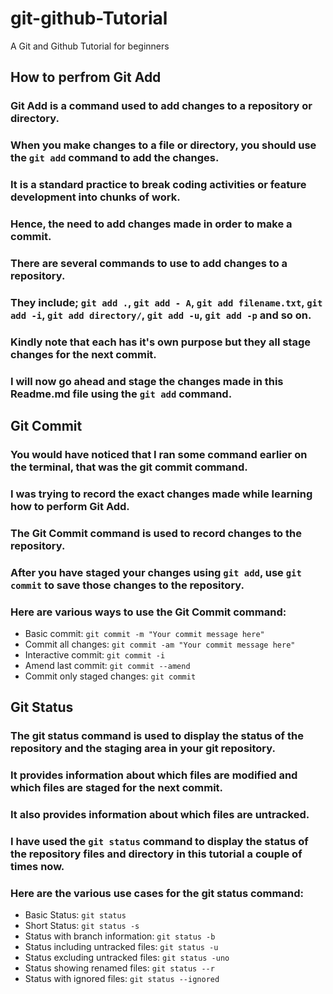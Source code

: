 # git-github-Tutorial
A Git and Github Tutorial for beginners

## How to perfrom Git Add
### Git Add is a command used to add changes to a repository or directory.
### When you make changes to a file or directory, you should use the `git add` command to add the changes.
### It is a standard practice to break coding activities or feature development into chunks of work.
### Hence, the need to add changes made in order to make a commit.
### There are several commands to use to add changes to a repository.
### They include; `git add .`, `git add - A`, `git add filename.txt`, `git add -i`, `git add directory/`, `git add -u`, `git add -p` and so on.
### Kindly  note that each has it's own purpose but they all stage changes for the next commit.
### I will now go ahead and stage the changes made in this Readme.md file using the `git add` command.


## Git Commit
### You would have noticed that I ran some command earlier on the terminal, that was the git commit command. 
### I was trying to record the exact changes made while learning how to perform Git Add.
### The Git Commit command is used to record changes to the repository.
### After you have staged your changes using `git add`, use `git commit` to save those changes to the repository.
### Here are various ways to use the Git Commit command:

- Basic commit: `git commit -m "Your commit message here"`
- Commit all changes: `git commit -am "Your commit message here"`
- Interactive commit: `git commit -i`
- Amend last commit: `git commit --amend`
- Commit only staged changes: `git commit`


## Git Status
### The git status command is used to display the status of the repository and the staging area in your git repository.
### It provides information about which files are modified and which files are staged for the next commit.
### It also provides information about which files are untracked.
### I have used the `git status` command to display the status of the repository files and directory in this tutorial a couple of times now.
### Here are the various use cases for the git status command:

- Basic Status: `git status`
- Short Status: `git status -s`
- Status with branch information: `git status -b`
- Status including untracked files: `git status -u`
- Status excluding untracked files: `git status -uno`
- Status showing renamed files: `git status --r`
- Status with ignored files: `git status --ignored`

